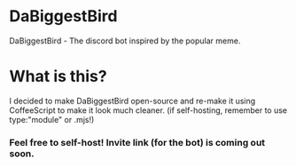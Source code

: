 # DaBiggestBird
DaBiggestBird - The discord bot inspired by the popular meme.


# What is this?
I decided to make DaBiggestBird open-source and re-make it using CoffeeScript to make it look much cleaner.
(if self-hosting, remember to use type:"module" or .mjs!)

### Feel free to self-host! Invite link (for the bot) is coming out soon.
